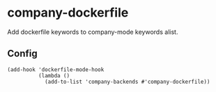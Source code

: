 # company-dockerfile

Add dockerfile keywords to company-mode keywords alist.

## Config

```emacs-lisp
(add-hook 'dockerfile-mode-hook
          (lambda ()
            (add-to-list 'company-backends #'company-dockerfile))
```
